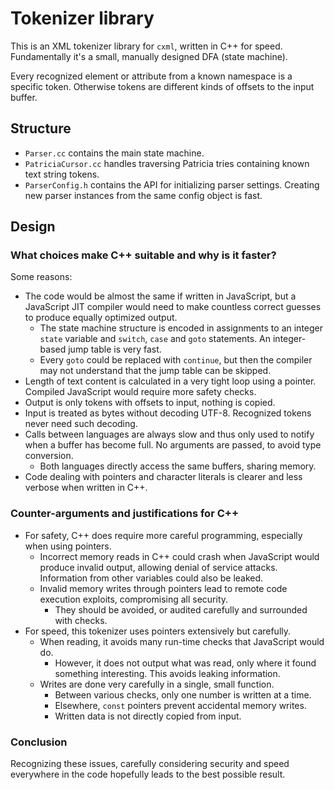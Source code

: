 Tokenizer library
=================

This is an XML tokenizer library for `cxml`, written in C++ for speed.
Fundamentally it's a small, manually designed DFA (state machine).

Every recognized element or attribute from a known namespace is a specific
token. Otherwise tokens are different kinds of offsets to the input buffer.

Structure
---------

- `Parser.cc` contains the main state machine.
- `PatriciaCursor.cc` handles traversing Patricia tries containing known
  text string tokens.
- `ParserConfig.h` contains the API for initializing parser settings.
  Creating new parser instances from the same config object is fast.

Design
------

### What choices make C++ suitable and why is it faster?

Some reasons:

- The code would be almost the same if written in JavaScript, but a
  JavaScript JIT compiler would need to make countless correct guesses
  to produce equally optimized output.
  - The state machine structure is encoded in assignments to an integer
    `state` variable and `switch`, `case` and `goto` statements.
    An integer-based jump table is very fast.
  - Every `goto` could be replaced with `continue`, but then the compiler
    may not understand that the jump table can be skipped.
- Length of text content is calculated in a very tight loop using a pointer.
  Compiled JavaScript would require more safety checks.
- Output is only tokens with offsets to input, nothing is copied.
- Input is treated as bytes without decoding UTF-8.
  Recognized tokens never need such decoding.
- Calls between languages are always slow and thus only used to notify when
  a buffer has become full. No arguments are passed, to avoid type conversion.
  - Both languages directly access the same buffers, sharing memory.
- Code dealing with pointers and character literals is clearer and less
  verbose when written in C++.

### Counter-arguments and justifications for C++

- For safety, C++ does require more careful programming, especially when
  using pointers.
  - Incorrect memory reads in C++ could crash when JavaScript would produce
    invalid output, allowing denial of service attacks. Information from other
    variables could also be leaked.
  - Invalid memory writes through pointers lead to remote code execution
    exploits, compromising all security.
    - They should be avoided, or audited carefully and surrounded with checks.
- For speed, this tokenizer uses pointers extensively but carefully.
  - When reading, it avoids many run-time checks that JavaScript would do.
    - However, it does not output what was read, only where it found something
      interesting. This avoids leaking information.
  - Writes are done very carefully in a single, small function.
    - Between various checks, only one number is written at a time.
    - Elsewhere, `const` pointers prevent accidental memory writes.
    - Written data is not directly copied from input.

### Conclusion

Recognizing these issues, carefully considering security and speed
everywhere in the code hopefully leads to the best possible result.
